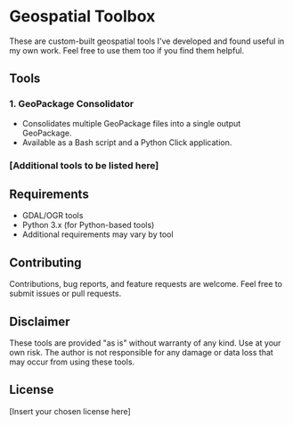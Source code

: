 # Geospatial Toolbox

These are custom-built geospatial tools I've developed and found useful in my own work. Feel free to use them too if you find them helpful.

## Tools

### 1. GeoPackage Consolidator
- Consolidates multiple GeoPackage files into a single output GeoPackage.
- Available as a Bash script and a Python Click application.

### [Additional tools to be listed here]

## Requirements

- GDAL/OGR tools
- Python 3.x (for Python-based tools)
- Additional requirements may vary by tool

## Contributing

Contributions, bug reports, and feature requests are welcome. Feel free to submit issues or pull requests.

## Disclaimer

These tools are provided "as is" without warranty of any kind. Use at your own risk. The author is not responsible for any damage or data loss that may occur from using these tools.

## License

[Insert your chosen license here]
